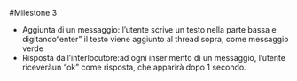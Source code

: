 #Milestone 3
- Aggiunta di un messaggio: l’utente scrive un testo nella parte bassa e digitando“enter” il testo viene aggiunto al thread sopra, come messaggio verde
- Risposta dall’interlocutore:ad ogni inserimento di un messaggio, l’utente riceveràun “ok” come risposta, che apparirà dopo 1 secondo.